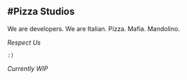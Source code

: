 #Pizza Studios
---
We are developers. We are Italian. Pizza. Mafia. Mandolino.

*Respect Us*

`:)`

*Currently WIP*

